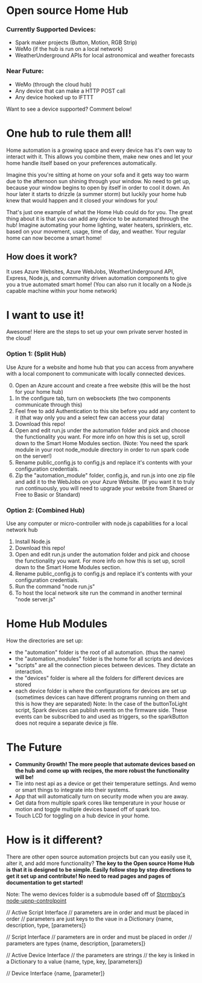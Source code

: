 # Open source Home Hub

### Currently Supported Devices:
* Spark maker projects (Button, Motion, RGB Strip)
* WeMo (if the hub is run on a local network)
* WeatherUnderground APIs for local astronomical and weather forecasts

### Near Future:
* WeMo (through the cloud hub)
* Any device that can make a HTTP POST call
* Any device hooked up to IFTTT

Want to see a device supported? Comment below!

# One hub to rule them all!

Home automation is a growing space and every device has it's own way to interact with it. This allows you combine them, make new ones and let your home handle itself based on your preferences automatically.

Imagine this you're sitting at home on your sofa and it gets way too warm due to the afternoon sun shining through your window. No need to get up, because your window begins to open by itself in order to cool it down. An hour later it starts to drizzle (a summer storm) but luckily your home hub knew that would happen and it closed your windows for you!

That's just one example of what the Home Hub could do for you. The great thing about it is that you can add any device to be automated through the hub! Imagine automating your home lighting, water heaters, sprinklers, etc. based on your movement, usage, time of day, and weather. Your regular home can now become a smart home!

## How does it work?
It uses Azure Websites, Azure WebJobs, WeatherUnderground API, Express, Node.js, and community driven automation components to give you a true automated smart home! (You can also run it locally on a Node.js capable machine within your home network)

# I want to use it!
Awesome! Here are the steps to set up your own private server hosted in the cloud!

### Option 1: (Split Hub)
Use Azure for a website and home hub that you can access from anywhere with a local component to communicate with locally connected devices.

0. Open an Azure account and create a free website (this will be the host for your home hub)
0. In the configure tab, turn on websockets (the two components communicate through this)
0. Feel free to add Authentication to this site before you add any content to it (that way only you and a select few can access your data)
0. Download this repo!
0. Open and edit run.js under the automation folder and pick and choose the functionality you want. For more info on how this is set up, scroll down to the Smart Home Modules section. (Note: You need the spark module in your root node_module directory in order to run spark code on the server!)
0. Rename public_config.js to config.js and replace it's contents with your configuration credentials.
0. Zip the "automation_module" folder, config.js, and run.js into one zip file and add it to the WebJobs on your Azure Website. (If you want it to truly run continuously, you will need to upgrade your website from Shared or Free to Basic or Standard)

### Option 2: (Combined Hub)
Use any computer or micro-controller with node.js capabilities for a local network hub

1. Install Node.js
2. Download this repo!
3. Open and edit run.js under the automation folder and pick and choose the functionality you want. For more info on how this is set up, scroll down to the Smart Home Modules section.
4. Rename public_config.js to config.js and replace it's contents with your configuration credentials.
5. Run the command "node run.js"
6. To host the local network site run the command in another terminal "node server.js"

# Home Hub Modules
How the directories are set up:
* the "automation" folder is the root of all automation. (thus the name)
* the "automation_modules" folder is the home for all scripts and devices
* "scripts" are all the connection pieces between devices. They dictate an interaction.
* the "devices" folder is where all the folders for different devices are stored
* each device folder is where the configurations for devices are set up (sometimes devices can have different programs running on them and this is how they are separated)
Note: In the case of the buttonToLight script, Spark devices can publish events on the firmware side. These events can be subscribed to and used as triggers, so the sparkButton does not require a separate device js file.

# The Future
* **Community Growth! The more people that automate devices based on the hub and come up with recipes, the more robust the functionality will be!**
* Tie into nest api as a device or get their temperature settings. And wemo or smart things to integrate into their systems.
* App that will automatically turn on security mode when you are away.
* Get data from multiple spark cores like temperature in your house or motion and toggle multiple devices based off of spark too.
* Touch LCD for toggling on a hub device in your home.

# How is it different?
There are other open source automation projects but can you easily use it, alter it, and add more functionality? **The key to the Open source Home Hub is that it is designed to be simple. Easily follow step by step directions to get it set up and contribute! No need to read pages and pages of documentation to get started!**

Note:
The wemo devices folder is a submodule based off of [Stormboy's node-upnp-controlpoint](https://github.com/stormboy/node-upnp-controlpoint)

// Active Script Interface
// parameters are in order and must be placed in order
// parameters are just keys to the vaue in a Dictionary
{name, description, type, [parameters]}

// Script Interface
// parameters are in order and must be placed in order
// parameters are types
{name, description, [parameters]}

// Active Device Interface
// the parameters are strings
// the key is linked in a Dictionary to a value
{name, type, key, [parameters]}

// Device Interface
{name, [parameter]}
